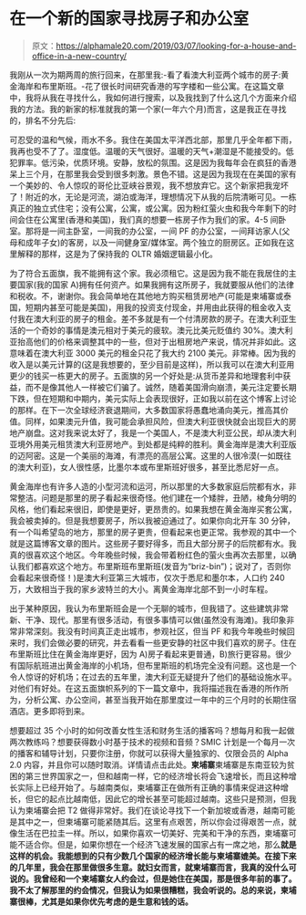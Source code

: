 # 在一个新的国家寻找房子和办公室

> 原文：<https://alphamale20.com/2019/03/07/looking-for-a-house-and-office-in-a-new-country/>

我刚从一次为期两周的旅行回来，在那里我:-看了看澳大利亚两个城市的房子:黄金海岸和布里斯班。-花了很长时间研究香港的写字楼和一些公寓。在这篇文章中，我将从我在寻找什么，我如何进行搜索，以及我找到了什么这几个方面来介绍我的方法。我的新家的标准就我的第一个家(一年六个月)而言，这是我正在寻找的，排名不分先后:

可忍受的温和气候，雨水不多。我住在美国太平洋西北部，那里几乎全年都下雨，我再也受不了了。湿度低。温暖的天气很好。温暖的天气+潮湿是不能接受的。低犯罪率。低污染，优质环境。安静，放松的氛围。这是因为我每年会在疯狂的香港呆上三个月，在那里我会受到很多刺激。景色不错。这是因为我现在在美国的家有一个美妙的、令人惊叹的哥伦比亚峡谷景观，我不想放弃它。这个新家把我宠坏了！附近的水，无论是河流，湖泊或海洋，理想情况下从我的后院清晰可见。一栋真正的独立式住宅；没有公寓，公寓，或公寓。因为粉红萤火虫和我今年剩下的时间会住在公寓里(香港和美国)，我们真的想要一栋房子作为我们的家。4-5 间卧室。那将是一间主卧室，一间我的办公室，一间 PF 的办公室，一间拜访家人(父母和成年子女)的客房，以及一间健身室/媒体室。两个独立的厨房区。正如我在这里解释的那样，这是为了保持我的 OLTR 婚姻逻辑最小化。

为了符合五面旗，我不能拥有这个家。我必须租它。这是因为我不能在我居住的主要国家(我的国家 A)拥有任何资产。如果我拥有这所房子，我就要服从他们的法律和税收。不，谢谢你。我会简单地在其他地方购买租赁房地产(可能是柬埔寨或泰国，短期内甚至可能是美国)，用我的投资支付现金，并用由此获得的租金收入支付我在澳大利亚的房子的租金。差不多就是有一个付清房款的房子。在澳大利亚生活的一个奇妙的事情是澳元相对于美元的疲软。澳元比美元贬值约 30%。澳大利亚抬高他们的价格来调整其中的一些，但对于出租房地产来说，情况并非如此。这意味着在澳大利亚 3000 美元的租金只花了我大约 2100 美元。非常棒。因为我的收入是以美元计算的(这是我想要的，至少目前是这样)，所以我可以在澳大利亚用更少的钱买一栋更大的房子。五面旗的另一个好处是:从货币差异和地理套利中获益，而不是像其他人一样被它们骗了。诚然，随着美国滑向崩溃，美元注定要长期下跌，但在短期和中期内，美元实际上会表现很好，正如我以前在这个博客上讨论的那样。在下一次全球经济衰退期间，大多数国家将愚蠢地涌向美元，推高其价值。同样，如果澳元升值，我可能会承担风险，但澳大利亚很快就会出现巨大的房地产崩盘。这对我来说太好了，我是一个美国人，不是澳大利亚公民，却从澳大利亚境外用美元租赁澳大利亚房地产。到处都是纯粹的胜利。黄金海岸是澳大利亚版的迈阿密。这是一个美丽的海滩，有漂亮的高层公寓。这里的人很冷漠(一如既往的澳大利亚)，女人很性感，比墨尔本或布里斯班好很多，甚至比悉尼好一点。

黄金海岸也有许多人造的小型河流和运河，所以那里的大多数家庭后院都有水，非常整洁。问题是那里的房子看起来很奇怪。他们建在一个矮胖，丑陋，棱角分明的风格，他们看起来很旧，即使是更好，更昂贵的。如果我想在黄金海岸买套公寓，我会被卖掉的。但是我想要房子，所以我被迫通过了。如果你向北开车 30 分钟，有一个叫希望岛的地方，那里的房子更贵，但看起来也更正常。我参观的其中一个就是这篇博客文章的图片。这些房子要好得多，而且大部分房子的后院都有水。我真的很喜欢这个地区。今年晚些时候，我会带着粉红色的萤火虫再次去那里，以确认我们都喜欢这个地方。布里斯班布里斯班(发音为“briz-bin”)；说对了，否则你会看起来很奇怪！)是澳大利亚第三大城市，仅次于悉尼和墨尔本，人口约 240 万，大致相当于我的家乡波特兰的大小。离黄金海岸北部不到一小时车程。

出于某种原因，我认为布里斯班会是一个无聊的城市，但我错了。这些建筑非常新、干净、现代。那里有很多活动，有很多事情可以做(虽然没有海滩)。我印象非常非常深刻。我没有时间真正走出城市，参观社区，但当 PF 和我今年晚些时候回来时，我们会做必要的研究，并去看看一些更安静的社区中我们喜欢的房子。住在布里斯班比住在黄金海岸更好，因为 A)房子看起来更普通，B)旅行更容易。很少有国际航班进出黄金海岸的小机场，但布里斯班的机场完全没有问题。这也是一个令人惊讶的好机场；在过去的五年里，澳大利亚无疑提升了他们的基础设施水平。对他们有好处。在这五面旗帜系列的下一篇文章中，我将描述我在香港的所作所为，分析公寓、办公空间，甚至当我开始在那里度过一年中的三个月时的长期住宿酒店。更多即将到来。

想要超过 35 个小时的如何改善女性生活和财务生活的播客吗？想每月和我一起做两次教练吗？想要获得数小时基于技术的视频和音频？SMIC 计划是一个每月一次的播客和辅导计划，只要你注册，你就可以获得大量独家的、仅限会员的 Alpha 2.0 内容，并且你可以随时取消。详情请点击此处。**柬埔寨**柬埔寨是东南亚较为贫困的第三世界国家之一，但和越南一样，它的经济增长将会飞速增长，而且这种增长实际上已经开始了。与越南类似，柬埔寨正在做所有正确的事情来促进这种增长，但它的起点比越南低，因此它的增长甚至可能超过越南。这些只是预测，但我认为柬埔寨会把 T2 做得非常好。我们在谈论寻找下一个新加坡或香港，越南可能是其中之一，但柬埔寨可能紧随其后。这里有点艰苦，所以你会过得艰苦一点，就像生活在巴拉圭一样。所以，如果你喜欢一切美好、完美和干净的东西，柬埔寨可能不适合你。但是，如果你想在一个经济飞速发展的国家占有一席之地，那么**就是这样的机会。我能想到的只有少数几个国家的经济增长能与柬埔寨媲美。在接下来的几年里，我会在那里做很多生意。就妇女而言，就柬埔寨而言，我真的没什么可说的。我曾经和一个柬埔寨女人约会过，但是她住在美国，那是很多年前的事了。我不太了解那里的约会情况，但我认为如果很糟糕，我会听说的。总的来说，柬埔寨很棒，尤其是如果你优先考虑的是生意和钱的话。**